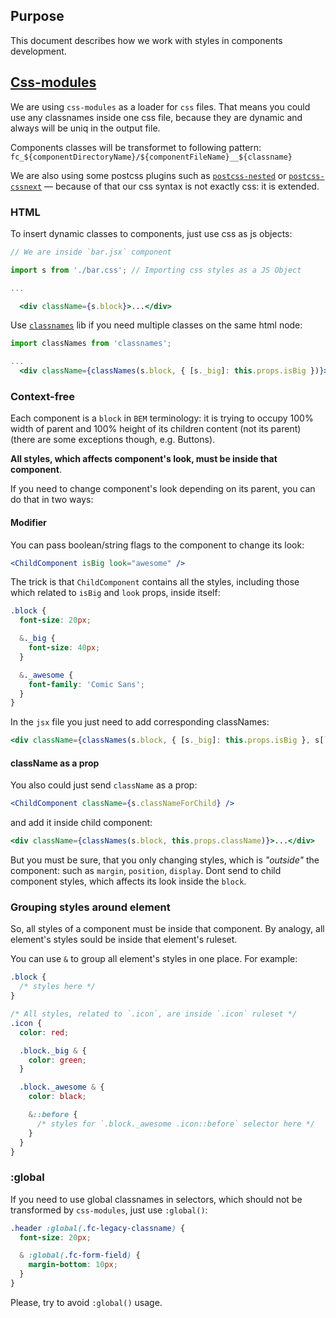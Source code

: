 ## Purpose

This document describes how we work with styles in components development.


## [Css-modules](https://github.com/css-modules/css-modules)

We are using `css-modules` as a loader for `css` files.
That means you could use any classnames inside one css file, because they are dynamic and always will be uniq in the output file.

Components classes will be transformet to following pattern:
`fc_${componentDirectoryName}/${componentFileName}__${classname}`

We are also using some postcss plugins such as 
[`postcss-nested`](https://github.com/postcss/postcss-nested) or [`postcss-cssnext`](https://github.com/MoOx/postcss-cssnext)
 — because of that our css syntax is not exactly css: it is extended.

### HTML

To insert dynamic classes to components, just use css as js objects:

```jsx
// We are inside `bar.jsx` component

import s from './bar.css'; // Importing css styles as a JS Object

...

  <div className={s.block}>...</div>
```

Use [`classnames`](https://github.com/JedWatson/classnames) lib if you need multiple classes on the same html node:

```jsx
import classNames from 'classnames';

...
  <div className={classNames(s.block, { [s._big]: this.props.isBig })}>...</div>
```

### Context-free

Each component is a `block` in `BEM` terminology: it is trying to occupy 100% width of parent and 100% height of its children content (not its parent) (there are some exceptions though, e.g. Buttons).

**All styles, which affects component's look, must be inside that component**.

If you need to change component's look depending on its parent, you can do that in two ways:

#### Modifier

You can pass boolean/string flags to the component to change its look:

```jsx
<ChildComponent isBig look="awesome" />
```

The trick is that `ChildComponent` contains all the styles, including those which related to `isBig` and `look` props, inside itself:

```css
.block {
  font-size: 20px;

  &._big {
    font-size: 40px;
  }

  &._awesome {
    font-family: 'Comic Sans';
  }
}
```

In the `jsx` file you just need to add corresponding classNames:

```jsx
<div className={classNames(s.block, { [s._big]: this.props.isBig }, s[`_${this.props.look}`] })}>...</div>
```

#### className as a prop

You also could just send `className` as a prop:

```jsx
<ChildComponent className={s.classNameForChild} />
```

and add it inside child component:

```jsx
<div className={classNames(s.block, this.props.className)}>...</div>
```

But you must be sure, that you only changing styles, which is _"outside"_ the component: such as `margin`, `position`, `display`. Dont send to child component styles, which affects its look inside the `block`.

### Grouping styles around element

So, all styles of a component must be inside that component. By analogy, all element's styles sould be inside that element's ruleset.

You can use `&` to group all element's styles in one place. For example:

```css
.block {
  /* styles here */
}

/* All styles, related to `.icon`, are inside `.icon` ruleset */
.icon {
  color: red;

  .block._big & {
    color: green;
  }

  .block._awesome & {
    color: black;

    &::before {
      /* styles for `.block._awesome .icon::before` selector here */
    }
  }
}
```

### :global

If you need to use global classnames in selectors, which should not be transformed by `css-modules`, just use `:global()`:

```css
.header :global(.fc-legacy-classname) {
  font-size: 20px;

  & :global(.fc-form-field) {
    margin-bottom: 10px;
  }
}
```

Please, try to avoid `:global()` usage.
